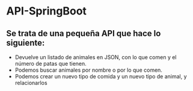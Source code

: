 # API-SpringBoot

## Se trata de una pequeña API que hace lo siguiente:

- Devuelve un listado de animales en JSON, con lo que comen y el número de patas que tienen.
- Podemos buscar animales por nombre o por lo que comen.
- Podemos crear un nuevo tipo de comida y un nuevo tipo de animal, y relacionarlos
